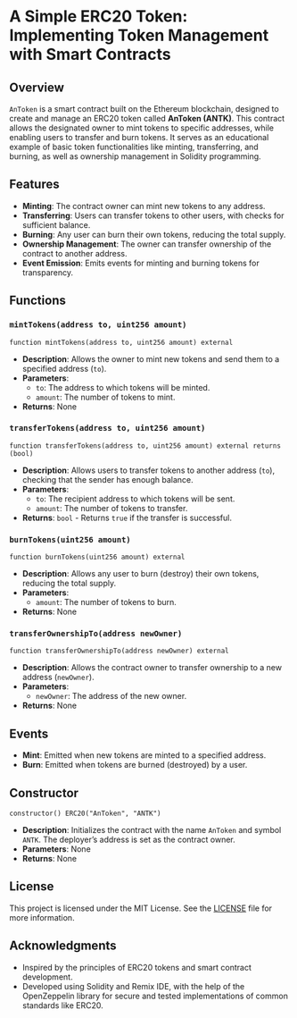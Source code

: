 # A Simple ERC20 Token: Implementing Token Management with Smart Contracts

## Overview

`AnToken` is a smart contract built on the Ethereum blockchain, designed to create and manage an ERC20 token called **AnToken (ANTK)**. This contract allows the designated owner to mint tokens to specific addresses, while enabling users to transfer and burn tokens. It serves as an educational example of basic token functionalities like minting, transferring, and burning, as well as ownership management in Solidity programming.

## Features
- **Minting**: The contract owner can mint new tokens to any address.
- **Transferring**: Users can transfer tokens to other users, with checks for sufficient balance.
- **Burning**: Any user can burn their own tokens, reducing the total supply.
- **Ownership Management**: The owner can transfer ownership of the contract to another address.
- **Event Emission**: Emits events for minting and burning tokens for transparency.

## Functions

### `mintTokens(address to, uint256 amount)`
```solidity
function mintTokens(address to, uint256 amount) external
```
- **Description**: Allows the owner to mint new tokens and send them to a specified address (`to`).
- **Parameters**: 
  - `to`: The address to which tokens will be minted.
  - `amount`: The number of tokens to mint.
- **Returns**: None

### `transferTokens(address to, uint256 amount)`
```solidity
function transferTokens(address to, uint256 amount) external returns (bool)
```
- **Description**: Allows users to transfer tokens to another address (`to`), checking that the sender has enough balance.
- **Parameters**: 
  - `to`: The recipient address to which tokens will be sent.
  - `amount`: The number of tokens to transfer.
- **Returns**: `bool` - Returns `true` if the transfer is successful.

### `burnTokens(uint256 amount)`
```solidity
function burnTokens(uint256 amount) external
```
- **Description**: Allows any user to burn (destroy) their own tokens, reducing the total supply.
- **Parameters**: 
  - `amount`: The number of tokens to burn.
- **Returns**: None

### `transferOwnershipTo(address newOwner)`
```solidity
function transferOwnershipTo(address newOwner) external
```
- **Description**: Allows the contract owner to transfer ownership to a new address (`newOwner`).
- **Parameters**: 
  - `newOwner`: The address of the new owner.
- **Returns**: None

## Events
- **Mint**: Emitted when new tokens are minted to a specified address.
- **Burn**: Emitted when tokens are burned (destroyed) by a user.

## Constructor
```solidity
constructor() ERC20("AnToken", "ANTK")
```
- **Description**: Initializes the contract with the name `AnToken` and symbol `ANTK`. The deployer’s address is set as the contract owner.
- **Parameters**: None
- **Returns**: None

## License

This project is licensed under the MIT License. See the [LICENSE](../../LICENSE) file for more information.

## Acknowledgments

- Inspired by the principles of ERC20 tokens and smart contract development.
- Developed using Solidity and Remix IDE, with the help of the OpenZeppelin library for secure and tested implementations of common standards like ERC20.
